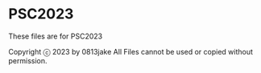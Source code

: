 # PSC2023

These files are for PSC2023

Copyright ⓒ 2023 by 0813jake All Files cannot be used or copied without permission.
